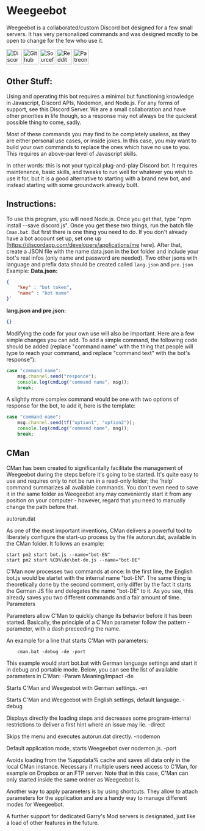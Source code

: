 # Weegeebot
Weegeebot is a collaborated/custom Discord bot designed for a few small servers. It has very personalized commands and was designed mostly to be open to change for the few who use it.

<a href="https://discord.gg/HudQcWh" target="_blank"><img alt="Discord Server" src="https://discordapp.com/assets/07dca80a102d4149e9736d4b162cff6f.ico" title="Discord Server" width="40px" target="_blank"></a>
<a href="https://github.com/HoubkneghteS/Weegeebot" target="_blank"><img alt="Github" src="https://cdn4.iconfinder.com/data/icons/iconsimple-logotypes/512/github-512.png" title="Github" width="40px" target="_blank"></a>
<a href="https://sourceforge.net/projects/weegeebot/"><img alt="Sourceforge" src="https://a.fsdn.com/con/img/sftheme/favicon.ico" title="Sourceforge" width="40px"></a>
<a href="https://www.reddit.com/r/weegeebot/"><img alt="Reddit" src="https://www.redditstatic.com/favicon.ico" title="Reddit" width="40px"></a>
</a>
<a href="https://www.patreon.com/Weegeebot/"><img alt="Patreon" src="https://upload.wikimedia.org/wikipedia/commons/thumb/9/94/Patreon_logo.svg/768px-Patreon_logo.svg.png" title="Patreon" width="40px"></a>

## Other Stuff:

Using and operating this bot requires a minimal but functioning knowledge in Javascript, Discord APIs, Nodemon, and Node.js. For any forms of support, see this Discord Server. We are a small collaboration and have other priorities in life though, so a response may not always be the quickest possible thing to come, sadly.

Most of these commands you may find to be completely useless, as they are either personal use cases, or inside jokes. In this case, you may want to build your own commands to replace the ones which have no use to you. This requires an above-par level of Javascript skills.

In other words: this is not your typical plug-and-play Discord bot. It requires maintenence, basic skills, and tweaks to run well for whatever you wish to use it for, but it is a good alternative to starting with a brand new bot, and instead starting with some groundwork already built.

## Instructions:

To use this program, you will need Node.js. Once you get that, type "npm install --save discord.js". Once you get these two things, run the batch file `Cman.bat`. But first there is one thing you need to do. If you don't already have a bot account set up, set one up [https://discordapp.com/developers/applications/me here]. After that, create a JSON file with the name data.json in the bot folder and include your bot's real infos (only name and password are needed). Two other jsons with language and prefix data should be created called `lang.json` and `pre.json` Example:
**Data.json:**
```json
{
	"key" : "bot token",
	"name" : "bot name"
}`
```
**lang.json and pre.json:**
```json
{}
```
Modifying the code for your own use will also be important. Here are a few simple changes you can add. To add a simple command, the following code should be added (replace "command name" with the thing that people will type to reach your command, and replace "command text" with the bot's response"):

```js
case "command name":
	msg.channel.send("responce");
	console.log(cmdLog("command name", msg));
	break;
 ```
A slightly more complex command would be one with two options of response for the bot, to add it, here is the template:
```js
case "command name":
	msg.channel.send(tf("option1", "option2"));
	console.log(cmdLog("command name", msg));
	break;
```
## CMan

CMan has been created to significantally facilitate the management of Weegeebot during the steps before it's going to be started. It's quite easy to use and requires only to not be run in a read-only folder; the 'help' command summarizes all available commands. You don't even need to save it in the same folder as Weegeebot any may conveniently start it from any position on your computer - however, regard that you need to manually change the path before that.

autorun.dat

As one of the most important inventions, CMan delivers a powerful tool to liberately configure the start-up process by the file autorun.dat, available in the CMan folder. It follows an example:

```batch
start pm2 start bot.js --name="bot-EN"
start pm2 start %CD%\de\bot-de.js --name="bot-DE" 
```

C'Man now processes two commands at once: In the first line, the English bot.js would be startet with the internal name "bot-EN". The same thing is theoretically done by the second comment, only differ by the fact it starts the German JS file and delegates the name "bot-DE" to it. As you see, this already saves you two different commands and a fair amount of time.
Parameters

Parameters allow C'Man to quickly change its behavior before it has been started. Basically, the principle of a C'Man parameter follow the pattern -parameter, with a dash preceeding the name.

An example for a line that starts C'Man with parameters:

`    cman.bat -debug -de -port`

This example would start bot.bat with German language settings and start it in debug and portable mode. Below, you can see the list of available parameters in C'Man:
-Param 	Meaning/Impact
-de 	

Starts C'Man and Weegeebot with German settings.
-en 	

Starts C'Man and Weegeebot with English settings, default language.
-debug 	

Displays directly the loading steps and decreases some program-internal restrictions to deliver a first hint where an issue may lie.
-direct 	

Skips the menu and executes autorun.dat directly.
-nodemon 	

Default application mode, starts Weegeebot over nodemon.js.
-port 	

Avoids loading from the %appdata% cache and saves all data only in the local CMan instance. Necessary if multiple users need access to C'Man, for example on Dropbox or an FTP server. Note that in this case, C'Man can only started inside the same ordner as Weegeebot is.

Another way to apply parameters is by using shortcuts. They allow to attach parameters for the application and are a handy way to manage different modes for Weegeebot.

A further support for dedicated Garry's Mod servers is designated, just like a load of other features in the future.

